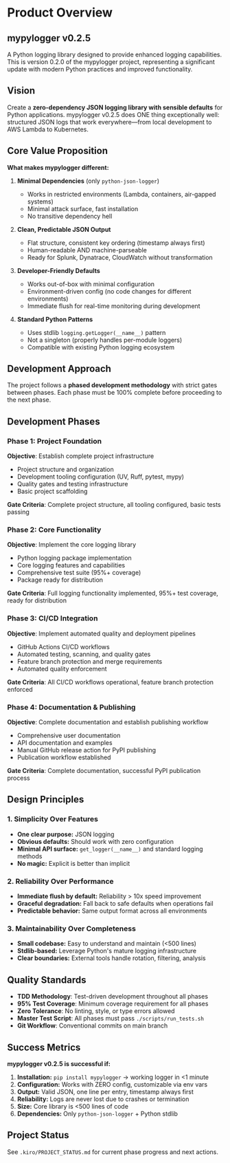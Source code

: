 # Product Overview

## mypylogger v0.2.5

A Python logging library designed to provide enhanced logging capabilities. This is version 0.2.0 of the mypylogger project, representing a significant update with modern Python practices and improved functionality.

## Vision

Create a **zero-dependency JSON logging library with sensible defaults** for Python applications. mypylogger v0.2.5 does ONE thing exceptionally well: structured JSON logs that work everywhere—from local development to AWS Lambda to Kubernetes.

## Core Value Proposition

**What makes mypylogger different:**
1. **Minimal Dependencies** (only `python-json-logger`)
   - Works in restricted environments (Lambda, containers, air-gapped systems)
   - Minimal attack surface, fast installation
   - No transitive dependency hell

2. **Clean, Predictable JSON Output**
   - Flat structure, consistent key ordering (timestamp always first)
   - Human-readable AND machine-parseable
   - Ready for Splunk, Dynatrace, CloudWatch without transformation

3. **Developer-Friendly Defaults**
   - Works out-of-box with minimal configuration
   - Environment-driven config (no code changes for different environments)
   - Immediate flush for real-time monitoring during development

4. **Standard Python Patterns**
   - Uses stdlib `logging.getLogger(__name__)` pattern
   - Not a singleton (properly handles per-module loggers)
   - Compatible with existing Python logging ecosystem

## Development Approach

The project follows a **phased development methodology** with strict gates between phases. Each phase must be 100% complete before proceeding to the next phase.

## Development Phases

### Phase 1: Project Foundation
**Objective**: Establish complete project infrastructure
- Project structure and organization
- Development tooling configuration (UV, Ruff, pytest, mypy)
- Quality gates and testing infrastructure
- Basic project scaffolding

**Gate Criteria**: Complete project structure, all tooling configured, basic tests passing

### Phase 2: Core Functionality
**Objective**: Implement the core logging library
- Python logging package implementation
- Core logging features and capabilities
- Comprehensive test suite (95%+ coverage)
- Package ready for distribution

**Gate Criteria**: Full logging functionality implemented, 95%+ test coverage, ready for distribution

### Phase 3: CI/CD Integration
**Objective**: Implement automated quality and deployment pipelines
- GitHub Actions CI/CD workflows
- Automated testing, scanning, and quality gates
- Feature branch protection and merge requirements
- Automated quality enforcement

**Gate Criteria**: All CI/CD workflows operational, feature branch protection enforced

### Phase 4: Documentation & Publishing
**Objective**: Complete documentation and establish publishing workflow
- Comprehensive user documentation
- API documentation and examples
- Manual GitHub release action for PyPI publishing
- Publication workflow established

**Gate Criteria**: Complete documentation, successful PyPI publication process

## Design Principles

### 1. Simplicity Over Features
- **One clear purpose:** JSON logging
- **Obvious defaults:** Should work with zero configuration
- **Minimal API surface:** `get_logger(__name__)` and standard logging methods
- **No magic:** Explicit is better than implicit

### 2. Reliability Over Performance
- **Immediate flush by default:** Reliability > 10x speed improvement
- **Graceful degradation:** Fall back to safe defaults when operations fail
- **Predictable behavior:** Same output format across all environments

### 3. Maintainability Over Completeness
- **Small codebase:** Easy to understand and maintain (<500 lines)
- **Stdlib-based:** Leverage Python's mature logging infrastructure
- **Clear boundaries:** External tools handle rotation, filtering, analysis

## Quality Standards

- **TDD Methodology**: Test-driven development throughout all phases
- **95% Test Coverage**: Minimum coverage requirement for all phases
- **Zero Tolerance**: No linting, style, or type errors allowed
- **Master Test Script**: All phases must pass `./scripts/run_tests.sh`
- **Git Workflow**: Conventional commits on main branch

## Success Metrics

**mypylogger v0.2.5 is successful if:**
1. **Installation:** `pip install mypylogger` → working logger in <1 minute
2. **Configuration:** Works with ZERO config, customizable via env vars
3. **Output:** Valid JSON, one line per entry, timestamp always first
4. **Reliability:** Logs are never lost due to crashes or termination
5. **Size:** Core library is <500 lines of code
6. **Dependencies:** Only `python-json-logger` + Python stdlib

## Project Status

See `.kiro/PROJECT_STATUS.md` for current phase progress and next actions.
